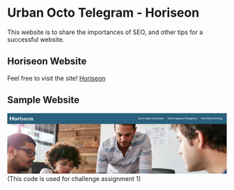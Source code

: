 # Urban Octo Telegram - Horiseon
This website is to share the importances of SEO, and other tips for a successful website. 

## Horiseon Website
Feel free to visit the site!
[Horiseon](https://fchoi1.github.io/urban-octo-telegram/)

## Sample Website
![Website Snippet](/assets/images/Horiseon_snippet.PNG)
\(This code is used for challenge assignment 1\)

